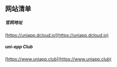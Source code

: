 ##  网站清单  

#####  官网地址 
[https://uniapp.dcloud.io](https://uniapp.dcloud.io)  

#####  uni-app Club  
[https://www.uniapp.club](https://www.uniapp.club)  

